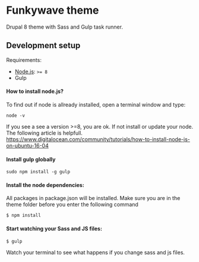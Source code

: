 # Funkywave theme

Drupal 8 theme with Sass and Gulp task runner.

## Development setup

Requirements:
- [Node.js](https://nodejs.org/en/): `>= 8`
- Gulp 

#### How to install node.js?

To find out if node is allready installed, open a terminal window and type:
```
node -v
```
If you see a see a version >=8, you are ok. If not install or update your node. The following article is helpfull.
https://www.digitalocean.com/community/tutorials/how-to-install-node-js-on-ubuntu-16-04

#### Install gulp globally

```
sudo npm install -g gulp
```

#### Install the node dependencies:
All packages in package.json will be installed.
Make sure you are in the theme folder before you enter the following command

```
$ npm install
```

#### Start watching your Sass and JS files:

```
$ gulp
```

Watch your terminal to see what happens if you change sass and js files.
